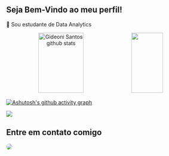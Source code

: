 ## Seja Bem-Vindo ao meu perfil!

🔭 Sou estudante de Data Analytics<br>

<div align="center">  
  <img width="49%" height="160px" src="https://github-readme-stats-sigma-five.vercel.app/api?username=gideoni-santos&show_icons=true&count_private=true&hide_border=true&title_color=20B2AA&icon_color=20B2AA&text_color=c9d1d9&bg_color=0d1117" alt="Gideoni Santos github stats" /> 
  <img width="41%" height="160px" src="https://github-readme-stats-sigma-five.vercel.app/api/top-langs/?username=gideoni-santos&layout=compact&hide_border=true&title_color=20B2AA&text_color=20B2AA&bg_color=0d1117" />
</div>

[![Ashutosh's github activity graph](https://github-readme-activity-graph.vercel.app/graph?username=gideoni-santos&bg_color=0d1117&color=4679af&line=368ad3&point=94abff&area=true&hide_border=true)](https://github.com/ashutosh00710/github-readme-activity-graph)

<div>
  <img src="https://img.shields.io/badge/Python-3776AB?style=for-the-badge&logo=python&logoColor=white"/>
</div>

## Entre em contato comigo<br>
<div>
  <a href="https://www.linkedin.com/in/gideoni-santos-014308254/" target="_blank"><img src="https://img.shields.io/badge/-LinkedIn-%230077B5?style=for-the-badge&logo=linkedin&logoColor=white" style="border-radius: 30px" target="_blank"></a>
</div>
